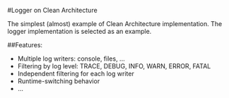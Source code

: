 #Logger on Clean Architecture

The simplest (almost) example of Clean Architecture implementation.
The logger implementation is selected as an example.

##Features:
- Multiple log writers: console, files, ...
- Filtering by log level: TRACE, DEBUG, INFO, WARN, ERROR, FATAL
- Independent filtering for each log writer
- Runtime-switching behavior
- ...
